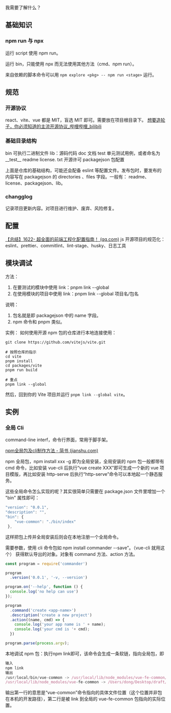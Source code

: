 我需要了解什么？

## 基础知识
### npm run 与 npx
运行 script 使用 npm run。

运行 bin，只能使用 npx 而无法使用其他方法（cmd、npm run）。

来自依赖的脚本命令可以用 `npm explore <pkg> -- npm run <stage>` 运行。

## 规范


### 开源协议
react、vite、vue 都是 MIT，盲选 MIT 即可。需要放在项目根目录下。
[想要造轮子，你必须知道的主流开源协议_哔哩哔哩_bilibili](https://www.bilibili.com/video/BV145411773m/?spm_id_from=333.337.search-card.all.click&vd_source=a192bbc2c82b7725cd9d5149075acda1)

### 基础目录结构

bin 可执行二进制文件
lib：源码代码
doc 文档
test 单元测试用例，或者命名为__test__
readme
license. txt 开源许可
packagejson 包配置

上面是仓库的基础结构，可能还会配备 eslint 等配置文件。发布包时，要发布的内容写在 packagejson 的 directories 、files 字段。一般有：
readme、license、packagejson、lib。

### changglog
记录项目更新内容。对项目进行维护、废弃、风险修复。

## 配置
[【总结】1622- 超全面的前端工程化配置指南！ (qq.com)](https://mp.weixin.qq.com/s/bX1kqtbOJ1RGijRGQ3C1sA)
js 开源项目的规范化：eslint、prettier、commitlint、lint-stage、husky、日志工具


## 模块调试
方法：
1. 在要测试的模块中使用 link：pnpm link --global
2. 在使用模块的项目中使用 link：pnpm link --global 项目名/包名

说明：
1. 包名就是即 packagejson 中的 name 字段。
2. npm 命令和 pnpm 类似。

实例：
如何使用开源 npm 包的仓库进行本地连接使用：
```
git clone https://github.com/vitejs/vite.git

# 按照仓库的指示
cd vite
pnpm install
cd packages/vite
pnpm run build

# 重点
pnpm link --global 
```

然后，回到你的 Vite 项目并运行 `pnpm link --global vite`。

## 实例
### 全局 Cli
command-line interf，命令行界面，常用于脚手架。

[npm全局包及cli制作方法 - 简书 (jianshu.com)](https://www.jianshu.com/p/baa2fa5a6670)

npm 全局包，npm install xxx -g 即为全局安装，全局安装的 npm 包一般都带有 cmd 命令，比如安装 vue-cli 后执行“vue create XXX”即可生成一个新的 vue 项目模版，再比如安装 http-serve 后执行“http-serve”命令可以本地起一个静态服务。

这些全局命令怎么实现的呢？其实很简单只需要在 package.json 文件里增加一个 "bin" 属性即可：
```js
"version": "0.0.1",
"description": "",
"bin": {
    "vue-common": "./bin/index"
 },
```
这样把包上传并全局安装后则会在本地注册一个全局命令。

需要参数，使用 cli 命令包如 npm install commander --save”。（vue-cli 就用这个）
获得默认导出的对象。对象有 command 方法、action 方法。
```js
const program = require('commander')

program
  .version('0.0.1', '-v, --version')

program.on('--help', function () {
  console.log('no help can use')
});

program
  .command('create <app-name>')
  .description('create a new project')
  .action((name, cmd) => {
    console.log('your app name is ' + name);
    console.log('your cmd is '+ cmd);
  })

program.parse(process.argv);
```
  
本地调试 npm 包：执行npm link即可，该命令会生成一条软链，指向全局包，即
```js
输入
npm link
输出
/usr/local/bin/vue-common -> /usr/local/lib/node_modules/vue-fe-common/bin/index.js
/usr/local/lib/node_modules/vue-fe-common -> /Users/dong/Desktop/draft/command
```

输出第一行的意思是“vue-common”命令指向的具体文件位置（这个位置并非包在本机的开发路径），第二行是被 link 到全局的 vue-fe-common 包指向的实际位置。


